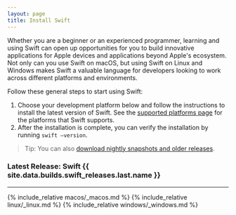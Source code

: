 ```yaml
---
layout: page
title: Install Swift
---
```


Whether you are a beginner or an experienced programmer, learning and using Swift can open up opportunities for you to build innovative applications for Apple devices and applications beyond Apple's ecosystem. Not only can you use Swift on macOS, but using Swift on Linux and Windows makes Swift a valuable language for developers looking to work across different platforms and environments. 

Follow these general steps to start using Swift:

1. Choose your development platform below and follow the instructions to install the latest version of Swift. See the [supported platforms page](/platform-support) for the platforms that Swift supports.
2. After the installation is complete, you can verify the installation by running `swift —version`.

> Tip: You can also [download nightly snapshots and older releases](/download).

### Latest Release: Swift {{ site.data.builds.swift_releases.last.name }}

<hr>

{% include_relative macos/_macos.md %}
{% include_relative linux/_linux.md %}
{% include_relative windows/_windows.md %}
